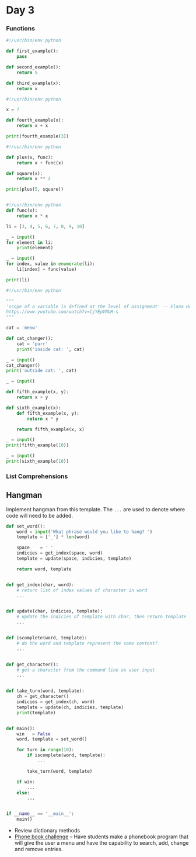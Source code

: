# Day 3
### Functions
```python
#!/usr/bin/env python

def first_example():
    pass

def second_example():
    return 5

def third_example(x):
    return x
```
```python
#!/usr/bin/env python

x = 7

def fourth_example(x):
    return x + x

print(fourth_example(3))
```
```python
#!/usr/bin/env python

def plus(x, func):
    return x + func(x)

def square(x):
    return x ** 2

print(plus(5, square))
```
```python

#!/usr/bin/env python
def func(x):
    return x * x

li = [3, 4, 5, 6, 7, 8, 9, 10]

_ = input()
for element in li:
    print(element)

_ = input()
for index, value in enumerate(li):
    li[index] = func(value)

print(li)
```

```python
#!/usr/bin/env python

"""
'scope of a variable is defined at the level of assignment' -- Elana Hashman
https://www.youtube.com/watch?v=CjYEpVNbM-s
"""

cat = 'meow'

def cat_changer():
    cat = 'purr'
    print('inside cat: ', cat)

_ = input()
cat_changer()
print('outside cat: ', cat)

_ = input()

def fifth_example(x, y):
    return x + y

def sixth_example(x):
    def fifth_example(x, y):
        return x * y

    return fifth_example(x, x)

_ = input()
print(fifth_example(10))

_ = input()
print(sixth_example(10))
```

### List Comprehensions

## Hangman
Implement hangman from this template. The `...` are used to denote where code will need to be added.

```python
def set_word():
    word = input('What phrase would you like to hang? ')
    template = ['_'] * len(word)

    space    = ' '
    indicies = get_index(space, word)
    template = update(space, indicies, template)

    return word, template


def get_index(char, word):
    # return list of index values of character in word
    ...


def update(char, indicies, template):
    # update the indicies of template with char, then return template
    ...


def iscomplete(word, template):
    # do the word and template represent the same content?
    ...


def get_character():
    # get a character from the command line as user input
    ...


def take_turn(word, template):
    ch = get_character()
    indicies = get_index(ch, word)
    template = update(ch, indicies, template)
    print(template)


def main():
    win   = False
    word, template = set_word()

    for turn in range(10):
        if iscomplete(word, template):
            ...

        take_turn(word, template)

    if win:
        ...
    else:
        ...


if __name__ == '__main__':
    main()

```

 - Review dictionary methods
 - [Phone book challenge](./example-files/phonebook.py) – Have students make a phonebook program that will give the user a menu and have the capability to search, add, change and remove entries.
